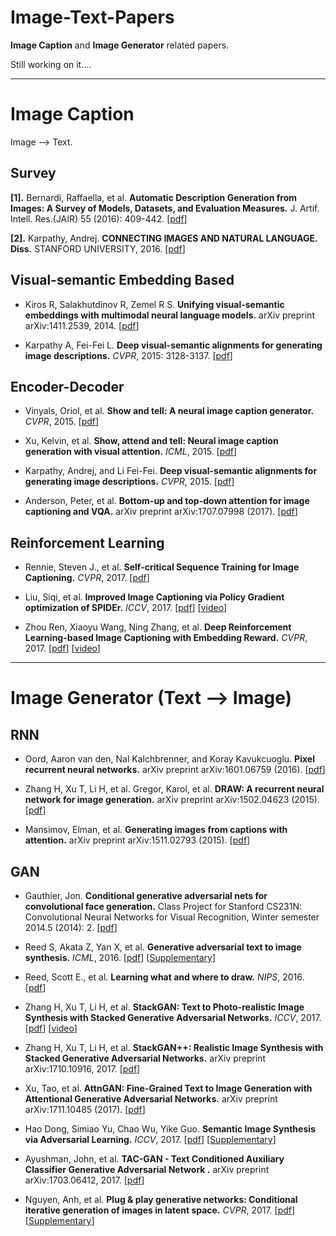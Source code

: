 # Image-Text-Papers

**Image Caption** and **Image Generator** related papers.

Still working on it....

---

# Image Caption 

Image --> Text.


## Survey

**[1].** Bernardi, Raffaella, et al. **Automatic Description Generation from Images: A Survey of Models, Datasets, and Evaluation Measures.** J. Artif. Intell. Res.(JAIR) 55 (2016): 409-442. [[pdf](https://www.jair.org/media/4900/live-4900-9139-jair.pdf)]

**[2].** Karpathy, Andrej. **CONNECTING IMAGES AND NATURAL LANGUAGE. Diss.** STANFORD UNIVERSITY, 2016. [[pdf](https://pdfs.semanticscholar.org/6271/07c02c2df1366965f11678dd3c4fb14ac9b3.pdf)]


## Visual-semantic Embedding Based

- Kiros R, Salakhutdinov R, Zemel R S. **Unifying visual-semantic embeddings with multimodal neural language models.** arXiv preprint arXiv:1411.2539, 2014. [[pdf](https://arxiv.org/pdf/1411.2539.pdf)]

- Karpathy A, Fei-Fei L. **Deep visual-semantic alignments for generating image descriptions.** *CVPR*, 2015: 3128-3137. [[pdf](http://www.cv-foundation.org/openaccess/content_cvpr_2015/papers/Karpathy_Deep_Visual-Semantic_Alignments_2015_CVPR_paper.pdf)]



## Encoder-Decoder

- Vinyals, Oriol, et al. **Show and tell: A neural image caption generator.** *CVPR*, 2015. [[pdf](http://www.cv-foundation.org/openaccess/content_cvpr_2015/papers/Vinyals_Show_and_Tell_2015_CVPR_paper.pdf)]

- Xu, Kelvin, et al. **Show, attend and tell: Neural image caption generation with visual attention.** *ICML*, 2015. [[pdf](http://proceedings.mlr.press/v37/xuc15.pdf)]

- Karpathy, Andrej, and Li Fei-Fei. **Deep visual-semantic alignments for generating image descriptions.** *CVPR*, 2015. [[pdf](http://www.cv-foundation.org/openaccess/content_cvpr_2015/papers/Karpathy_Deep_Visual-Semantic_Alignments_2015_CVPR_paper.pdf)]

- Anderson, Peter, et al. **Bottom-up and top-down attention for image captioning and VQA.** arXiv preprint arXiv:1707.07998 (2017). [[pdf](https://arxiv.org/abs/1707.07998)]


## Reinforcement Learning

- Rennie, Steven J., et al. **Self-critical Sequence Training for Image Captioning.** *CVPR*, 2017. [[pdf](http://openaccess.thecvf.com/content_cvpr_2017/papers/Rennie_Self-Critical_Sequence_Training_CVPR_2017_paper.pdf)]

- Liu, Siqi, et al. **Improved Image Captioning via Policy Gradient optimization of SPIDEr.** *ICCV*, 2017. [[pdf](http://openaccess.thecvf.com/content_ICCV_2017/papers/Liu_Improved_Image_Captioning_ICCV_2017_paper.pdf)] [[video](https://www.youtube.com/watch?v=PCGuC4M038E)]

- Zhou Ren, Xiaoyu Wang, Ning Zhang, et al. **Deep Reinforcement Learning-based Image Captioning with Embedding Reward.**  *CVPR*, 2017. [[pdf](http://openaccess.thecvf.com/content_cvpr_2017/papers/Ren_Deep_Reinforcement_Learning-Based_CVPR_2017_paper.pdf)] [[video](https://www.youtube.com/watch?v=iTpImCJRwks)]


---

# Image Generator (Text --> Image)


## RNN

- Oord, Aaron van den, Nal Kalchbrenner, and Koray Kavukcuoglu. **Pixel recurrent neural networks.** arXiv preprint arXiv:1601.06759 (2016). [[pdf](https://arxiv.org/pdf/1601.06759v3.pdf)]

- Zhang H, Xu T, Li H, et al. Gregor, Karol, et al. **DRAW: A recurrent neural network for image generation.** arXiv preprint arXiv:1502.04623 (2015). [[pdf](https://arxiv.org/pdf/1502.04623v2.pdf)]

- Mansimov, Elman, et al. **Generating images from captions with attention.** arXiv preprint arXiv:1511.02793 (2015). [[pdf](https://arxiv.org/pdf/1511.02793v2.pdf)]


## GAN


- Gauthier, Jon. **Conditional generative adversarial nets for convolutional face generation.** Class Project for Stanford CS231N: Convolutional Neural Networks for Visual Recognition, Winter semester 2014.5 (2014): 2. [[pdf](https://pdfs.semanticscholar.org/42f6/f5454dda99d8989f9814989efd50fe807ee8.pdf)]

- Reed S, Akata Z, Yan X, et al. **Generative adversarial text to image synthesis.** *ICML*, 2016. [[pdf](http://proceedings.mlr.press/v48/reed16.pdf)] [[Supplementary](http://proceedings.mlr.press/v48/reed16-supp.zip)]

- Reed, Scott E., et al. **Learning what and where to draw.** *NIPS*, 2016. [[pdf](http://papers.nips.cc/paper/6111-learning-what-and-where-to-draw.pdf)]

- Zhang H, Xu T, Li H, et al. **StackGAN: Text to Photo-realistic Image Synthesis with Stacked Generative Adversarial Networks.**    *ICCV*, 2017. [[pdf](http://openaccess.thecvf.com/content_ICCV_2017/papers/Zhang_StackGAN_Text_to_ICCV_2017_paper.pdf)] [[video](https://www.youtube.com/watch?v=crI5K4RCZws)]

- Zhang H, Xu T, Li H, et al. **StackGAN++: Realistic Image Synthesis with Stacked Generative Adversarial Networks.** arXiv preprint arXiv:1710.10916, 2017. [[pdf](https://arxiv.org/pdf/1710.10916v1.pdf)]

- Xu, Tao, et al. **AttnGAN: Fine-Grained Text to Image Generation with Attentional Generative Adversarial Networks.** arXiv preprint arXiv:1711.10485 (2017). [[pdf](https://arxiv.org/abs/1711.10485)]

- Hao Dong, Simiao Yu, Chao Wu, Yike Guo. **Semantic Image Synthesis via Adversarial Learning.** *ICCV*, 2017. [[pdf](http://openaccess.thecvf.com/content_ICCV_2017/papers/Dong_Semantic_Image_Synthesis_ICCV_2017_paper.pdf)] [[Supplementary](http://openaccess.thecvf.com/content_ICCV_2017/supplemental/Dong_Semantic_Image_Synthesis_ICCV_2017_supplemental.pdf)]

- Ayushman, John, et al. **TAC-GAN - Text Conditioned Auxiliary Classifier Generative Adversarial Network
.** arXiv preprint arXiv:1703.06412, 2017. [[pdf](https://arxiv.org/abs/1703.06412)]

- Nguyen, Anh, et al. **Plug & play generative networks: Conditional iterative generation of images in latent space.** *CVPR*, 2017. [[pdf](http://openaccess.thecvf.com/content_cvpr_2017/papers/Nguyen_Plug__Play_CVPR_2017_paper.pdf)] [[Supplementary](http://openaccess.thecvf.com/content_cvpr_2017/supplemental/Nguyen_Plug__Play_2017_CVPR_supplemental.pdf)]
